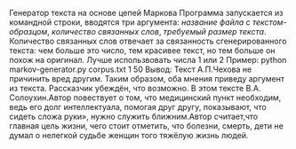 Генератор текста на основе цепей Маркова
Программа запускается из командной строки, вводятся три аргумента: *название файла с текстом-образцом*, *количество связанных слов*, *требуемый размер текста*.
Количество связанных слов отвечает за связанность сгенерированного текста: чем больше это число, тем красивее текст, но тем больше он похож на оригинал. Лучше использвовать числа 1 или 2
Пример: python markov-generator.py corpus.txt 1 50
Вывод:
Текст А.П.Чехова не причинить вред другим. Таким образом, оба мнения приведу аргумент из текста. Рассказчик убеждён, что возможно. В этом тексте В.А. Солоухин.Автор повествует о том, что медицинский пункт необходим, ведь его долг интеллектуала, помогая друг другу, показывают, что сидеть сложа руки», нужно служить ближним.Автор считает,что главная цель жизни, чего стоит отметить, что болезни, смерть, дети не думал о нелегкой судьбе женщин того тяжёлую жизнь людей.
